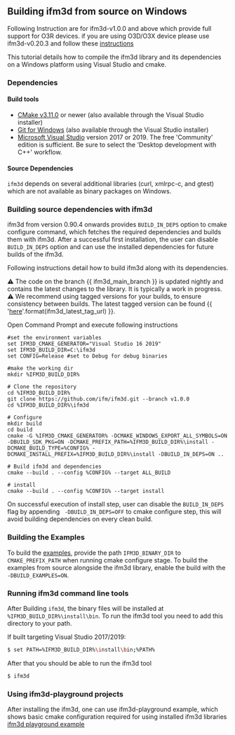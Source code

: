 
## Building ifm3d from source on Windows

Following Instruction are for ifm3d-v1.0.0 and above which provide full support for O3R devices. if you are using O3D/O3X device please use ifm3d-v0.20.3
and follow these [instructions](https://github.com/ifm/ifm3d/blob/legacy/doc/windows.md)

This tutorial details how to compile the ifm3d library and its dependencies on
a Windows platform using Visual Studio and cmake.

### Dependencies

#### Build tools

* [CMake v3.11.0](http://www.cmake.org) or newer (also available through the
Visual Studio installer)
* [Git for Windows](https://gitforwindows.org) (also available through the
Visual Studio installer)
* [Microsoft Visual Studio](https://www.visualstudio.com)
version 2017 or 2019. The free 'Community' edition is sufficient. Be
sure to select the 'Desktop development with C++' workflow.

#### Source Dependencies

`ifm3d` depends on several additional libraries (curl, xmlrpc-c, and
gtest) which are not available as binary packages on Windows.

### Building source dependencies with ifm3d

ifm3d from version 0.90.4 onwards provides ```BUILD_IN_DEPS``` option to cmake configure command,
which fetches the required dependencies and builds them with ifm3d. After a successful first installation, the
user can disable `BUILD_IN_DEPS` option and can use the installed dependencies for future builds of the ifm3d.

Following instructions detail how to build ifm3d along with its dependencies.

⚠ The code on the branch {{ ifm3d_main_branch }} is updated nightly and contains the latest changes to the library. It is typically a work in progress.   
⚠ We recommend using tagged versions for your builds, to ensure consistency between builds. The latest tagged version can be found {{ '[here]({})'.format(ifm3d_latest_tag_url) }}.

Open Command Prompt and execute following instructions

```
#set the environment variables
set IFM3D_CMAKE_GENERATOR="Visual Studio 16 2019"
set IFM3D_BUILD_DIR=C:\ifm3d
set CONFIG=Release #set to Debug for debug binaries

#make the working dir
mkdir %IFM3D_BUILD_DIR%

# Clone the repository
cd %IFM3D_BUILD_DIR%
git clone https://github.com/ifm/ifm3d.git --branch v1.0.0
cd %IFM3D_BUILD_DIR%\ifm3d

# Configure
mkdir build
cd build
cmake -G %IFM3D_CMAKE_GENERATOR% -DCMAKE_WINDOWS_EXPORT_ALL_SYMBOLS=ON -DBUILD_SDK_PKG=ON -DCMAKE_PREFIX_PATH=%IFM3D_BUILD_DIR%\install -DCMAKE_BUILD_TYPE=%CONFIG% -DCMAKE_INSTALL_PREFIX=%IFM3D_BUILD_DIR%\install -DBUILD_IN_DEPS=ON ..

# Build ifm3d and dependencies
cmake --build . --config %CONFIG% --target ALL_BUILD

# install
cmake --build . --config %CONFIG% --target install
```
On successful execution of install step, user can disable the `BUILD_IN_DEPS` flag by appending
``` -DBUILD_IN_DEPS=OFF``` to cmake configure step, this will avoid building dependencies on every clean build.

### Building the Examples

To build the [examples](https://ifm3d.com/sphinx-doc/build/html/ifm3d/doc/sphinx/content/examples/index.html), provide the path `IFM3D_BINARY_DIR` to `CMAKE_PREFIX_PATH` when running cmake configure stage. 
To build the examples from source alongside the ifm3d library, enable the build with the `-DBUILD_EXAMPLES=ON`.

### Running ifm3d command line tools
After Building `ifm3d`, the binary files will be installed at
``%IFM3D_BUILD_DIR%\install\bin``. To run the ifm3d tool you need to add this
directory to your path.

If built targeting Visual Studio 2017/2019:
```bash
$ set PATH=%IFM3D_BUILD_DIR%\install\bin;%PATH%
```

After that you should be able to run the ifm3d tool
```bash 
$ ifm3d
```

### Using ifm3d-playground projects

After installing the ifm3d, one can use ifm3d-playground example, which shows basic cmake configuration required for using 
installed ifm3d libraries [ifm3d playground example](https://github.com/ifm/ifm3d/tree/main/examples/o3r/ifm3d_playground)